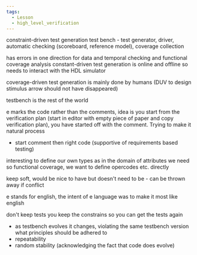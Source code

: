 ```yaml
---
tags:
  - Lesson
  - high_level_verification
---
```

constraint-driven test generation test bench - test generator, driver, automatic checking (scoreboard, reference model), coverage collection

has errors in one direction for data and temporal checking and functional coverage analysis 
constant-driven test generation is online and offline so needs to interact with the HDL simulator

coverage-driven test generation is mainly done by humans (DUV to design stimulus arrow should not have disappeared)

testbench is the rest of the world

e marks the code rather than the comments, idea is you start from the verification plan (start in editor with empty piece of paper and copy verification plan), you have started off with the comment. Trying to make it natural process
- start comment then right code (supportive of requirements based testing)

interesting to define our own types as in the domain of attributes we need so functional coverage, we want to define opercodes etc. directly

keep soft, would be nice to have but doesn't need to be - can be thrown away if conflict

e stands for english, the intent of e language was to make it most like english

don't keep tests you keep the constrains so you can get the tests again
- as testbench evolves it changes, violating the same testbench version
what principles should be adhered to 
- repeatability
- random stability (acknowledging the fact that code does evolve)